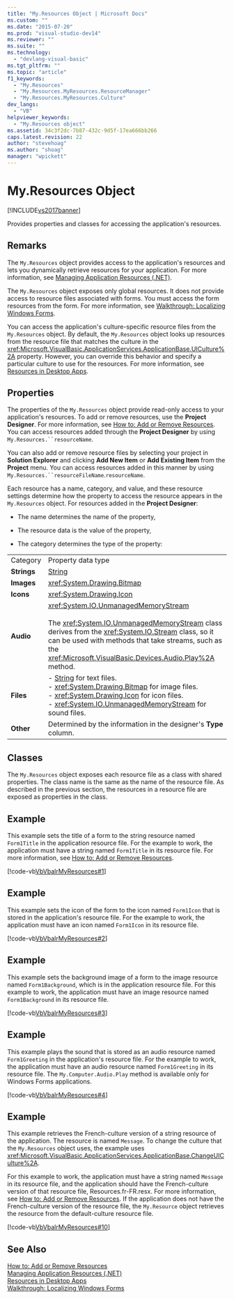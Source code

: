 ```yaml
---
title: "My.Resources Object | Microsoft Docs"
ms.custom: ""
ms.date: "2015-07-20"
ms.prod: "visual-studio-dev14"
ms.reviewer: ""
ms.suite: ""
ms.technology: 
  - "devlang-visual-basic"
ms.tgt_pltfrm: ""
ms.topic: "article"
f1_keywords: 
  - "My.Resources"
  - "My.Resources.MyResources.ResourceManager"
  - "My.Resources.MyResources.Culture"
dev_langs: 
  - "VB"
helpviewer_keywords: 
  - "My.Resources object"
ms.assetid: 34c3f2dc-7b87-432c-9d5f-17ea666bb266
caps.latest.revision: 22
author: "stevehoag"
ms.author: "shoag"
manager: "wpickett"
---
```

# My.Resources Object
[!INCLUDE[vs2017banner](../../../visual-basic/includes/vs2017banner.md)]

Provides properties and classes for accessing the application's resources.  
  
## Remarks  
 The `My.Resources` object provides access to the application's resources and lets you dynamically retrieve resources for your application. For more information, see [Managing Application Resources (.NET)](/visual-studio/ide/managing-application-resources-dotnet).  
  
 The `My.Resources` object exposes only global resources. It does not provide access to resource files associated with forms. You must access the form resources from the form. For more information, see [Walkthrough: Localizing Windows Forms](http://msdn.microsoft.com/en-us/9a96220d-a19b-4de0-9f48-01e5d82679e5).  
  
 You can access the application's culture-specific resource files from the `My.Resources` object. By default, the `My.Resources` object looks up resources from the resource file that matches the culture in the <xref:Microsoft.VisualBasic.ApplicationServices.ApplicationBase.UICulture%2A> property. However, you can override this behavior and specify a particular culture to use for the resources. For more information, see [Resources in Desktop Apps](../Topic/Resources%20in%20Desktop%20Apps.md).  
  
## Properties  
 The properties of the `My.Resources` object provide read-only access to your application's resources. To add or remove resources, use the **Project Designer**. For more information, see [How to: Add or Remove Resources](http://msdn.microsoft.com/en-us/7b77bc06-3952-4799-b029-def3f8f7f88d). You can access resources added through the **Project Designer** by using `My.Resources.``resourceName`.  
  
 You can also add or remove resource files by selecting your project in **Solution Explorer** and clicking **Add New Item** or **Add Existing Item** from the **Project** menu. You can access resources added in this manner by using `My.Resources.``resourceFileName`.`resourceName`.  
  
 Each resource has a name, category, and value, and these resource settings determine how the property to access the resource appears in the `My.Resources` object. For resources added in the **Project Designer**:  
  
-   The name determines the name of the property,  
  
-   The resource data is the value of the property,  
  
-   The category determines the type of the property:  
  
|||  
|-|-|  
|Category|Property data type|  
|**Strings**|[String](../../../visual-basic/language-reference/data-types/string-data-type.md)|  
|**Images**|<xref:System.Drawing.Bitmap>|  
|**Icons**|<xref:System.Drawing.Icon>|  
|**Audio**|<xref:System.IO.UnmanagedMemoryStream><br /><br /> The <xref:System.IO.UnmanagedMemoryStream> class derives from the <xref:System.IO.Stream> class, so it can be used with methods that take streams, such as the <xref:Microsoft.VisualBasic.Devices.Audio.Play%2A> method.|  
|**Files**|-   [String](../../../visual-basic/language-reference/data-types/string-data-type.md) for text files.<br />-   <xref:System.Drawing.Bitmap> for image files.<br />-   <xref:System.Drawing.Icon> for icon files.<br />-   <xref:System.IO.UnmanagedMemoryStream> for sound files.|  
|**Other**|Determined by the information in the designer's **Type** column.|  
  
## Classes  
 The `My.Resources` object exposes each resource file as a class with shared properties. The class name is the same as the name of the resource file. As described in the previous section, the resources in a resource file are exposed as properties in the class.  
  
## Example  
 This example sets the title of a form to the string resource named `Form1Title` in the application resource file. For the example to work, the application must have a string named `Form1Title` in its resource file. For more information, see [How to: Add or Remove Resources](http://msdn.microsoft.com/en-us/7b77bc06-3952-4799-b029-def3f8f7f88d).  
  
 [!code-vb[VbVbalrMyResources#1](../../../visual-basic/developing-apps/programming/app-settings/codesnippet/visualbasic/VbVbalrMyResources2/Form1.vb#1)]  
  
## Example  
 This example sets the icon of the form to the icon named `Form1Icon` that is stored in the application's resource file. For the example to work, the application must have an icon named `Form1Icon` in its resource file.  
  
 [!code-vb[VbVbalrMyResources#2](../../../visual-basic/developing-apps/programming/app-settings/codesnippet/visualbasic/VbVbalrMyResources2/Form1.vb#2)]  
  
## Example  
 This example sets the background image of a form to the image resource named `Form1Background`, which is in the application resource file. For this example to work, the application must have an image resource named `Form1Background` in its resource file.  
  
 [!code-vb[VbVbalrMyResources#3](../../../visual-basic/developing-apps/programming/app-settings/codesnippet/visualbasic/VbVbalrMyResources2/Form1.vb#3)]  
  
## Example  
 This example plays the sound that is stored as an audio resource named `Form1Greeting` in the application's resource file. For the example to work, the application must have an audio resource named `Form1Greeting` in its resource file. The `My.Computer.Audio.Play` method is available only for Windows Forms applications.  
  
 [!code-vb[VbVbalrMyResources#4](../../../visual-basic/developing-apps/programming/app-settings/codesnippet/visualbasic/VbVbalrMyResources2/Form1.vb#4)]  
  
## Example  
 This example retrieves the French-culture version of a  string resource of the application. The resource is named `Message`. To change the culture that the `My.Resources` object uses, the example uses <xref:Microsoft.VisualBasic.ApplicationServices.ApplicationBase.ChangeUICulture%2A>.  
  
 For this example to work, the application must have a string named `Message` in its resource file, and the application should have the French-culture version of that resource file, Resources.fr-FR.resx. For more information, see [How to: Add or Remove Resources](http://msdn.microsoft.com/en-us/7b77bc06-3952-4799-b029-def3f8f7f88d). If the application does not have the French-culture version of the resource file, the `My.Resource` object retrieves the resource from the default-culture resource file.  
  
 [!code-vb[VbVbalrMyResources#10](../../../visual-basic/developing-apps/programming/app-settings/codesnippet/visualbasic/VbVbalrMyResources2/Form1.vb#10)]  
  
## See Also  
 [How to: Add or Remove Resources](http://msdn.microsoft.com/en-us/7b77bc06-3952-4799-b029-def3f8f7f88d)   
 [Managing Application Resources (.NET)](/visual-studio/ide/managing-application-resources-dotnet)   
 [Resources in Desktop Apps](../Topic/Resources%20in%20Desktop%20Apps.md)   
 [Walkthrough: Localizing Windows Forms](http://msdn.microsoft.com/en-us/9a96220d-a19b-4de0-9f48-01e5d82679e5)